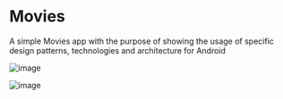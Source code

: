 # Movies
A simple Movies app with the purpose of showing the usage of specific design patterns, technologies and architecture for Android

![image](https://user-images.githubusercontent.com/67712877/155963585-12bf2112-bcb4-48ca-ac64-cada3abed3b3.png)

![image](https://user-images.githubusercontent.com/67712877/155964762-9a29f181-a527-4b71-932a-11fc7ddcbea2.png)
